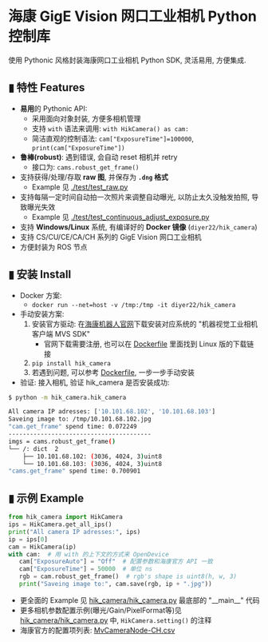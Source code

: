 # 海康 GigE Vision 网口工业相机 Python 控制库
使用 Pythonic 风格封装海康网口工业相机 Python SDK, 灵活易用, 方便集成. 

## ▮ 特性 Features
- **易用**的 Pythonic API:
   - 采用面向对象封装, 方便多相机管理
   - 支持 `with` 语法来调用: `with HikCamera() as cam:`
   - 简洁直观的控制语法: `cam["ExposureTime"]=100000`, `print(cam["ExposureTime"])`
- **鲁棒(robust)**: 遇到错误, 会自动 reset 相机并 retry
   - 接口为: `cams.robust_get_frame()`
- 支持获得/处理/存取 **raw 图**, 并保存为 **`.dng` 格式**
   - Example 见 [./test/test_raw.py](./test/test_raw.py)
- 支持每隔一定时间自动拍一次照片来调整自动曝光, 以防止太久没触发拍照, 导致曝光失效
   - Example 见 [./test/test_continuous_adjust_exposure.py](./test/test_continuous_adjust_exposure.py)
- 支持 **Windows/Linux** 系统, 有编译好的 **Docker 镜像** (`diyer22/hik_camera`)
- 支持 CS/CU/CE/CA/CH 系列的 GigE Vision 网口工业相机 
- 方便封装为 ROS 节点

## ▮ 安装 Install
- Docker 方案:
   - `docker run --net=host -v /tmp:/tmp -it diyer22/hik_camera`
- 手动安装方案:
   1. 安装官方驱动: 在[海康机器人官网](https://www.hikrobotics.com/cn/machinevision/service/download)下载安装对应系统的 "机器视觉工业相机客户端 MVS SDK"
      - 官网下载需要注册, 也可以在 [Dockerfile](Dockerfile) 里面找到 Linux 版的下载链接
   2. `pip install hik_camera`
   3. 若遇到问题, 可以参考 [Dockerfile](Dockerfile), 一步一步手动安装
- 验证: 接入相机, 验证 hik_camera 是否安装成功:
```bash
$ python -m hik_camera.hik_camera

All camera IP adresses: ['10.101.68.102', '10.101.68.103']
Saveing image to: /tmp/10.101.68.102.jpg
"cam.get_frame" spend time: 0.072249
----------------------------------------
imgs = cams.robust_get_frame()
└── /: dict  2
    ├── 10.101.68.102: (3036, 4024, 3)uint8
    └── 10.101.68.103: (3036, 4024, 3)uint8
"cams.get_frame" spend time: 0.700901
```

## ▮ 示例 Example
```Python
from hik_camera import HikCamera
ips = HikCamera.get_all_ips()
print("All camera IP adresses:", ips)
ip = ips[0]
cam = HikCamera(ip)
with cam:  # 用 with 的上下文的方式来 OpenDevice
   cam["ExposureAuto"] = "Off"  # 配置参数和海康官方 API 一致
   cam["ExposureTime"] = 50000  # 单位 ns
   rgb = cam.robust_get_frame()  # rgb's shape is uint8(h, w, 3)
   print("Saveing image to:", cam.save(rgb, ip + ".jpg"))
```
- 更全面的 Example 见 [hik_camera/hik_camera.py](hik_camera/hik_camera.py) 最底部的 "\_\_main\_\_" 代码
- 更多相机参数配置示例(曝光/Gain/PixelFormat等)见 [hik_camera/hik_camera.py](hik_camera/hik_camera.py#L91) 中, `HikCamera.setting()` 的注释
- 海康官方的配置项列表: [MvCameraNode-CH.csv](hik_camera/MvCameraNode-CH.csv)
